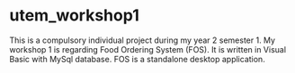 # utem_workshop1

This is a compulsory individual project during my year 2 semester 1.
My workshop 1 is regarding Food Ordering System (FOS). It is written in Visual Basic with MySql database.
FOS is a standalone desktop application.

